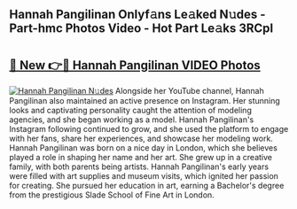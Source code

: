 ## Hannah Pangilinan Onlyf𝚊ns Le𝚊ked N𝚞des - Part-hmc Photos Video - Hot Part Le𝚊ks 3RCpI

# <h2><a href="http://ac19016.deff.icu/?id=Hannah+Pangilinan">🔗 New 👉🔴 Hannah Pangilinan VIDEO Photos</a></h2>

[![Hannah Pangilinan N𝚞des](https://i.imgur.com/rIISA9y.gif)](http://ac19016.deff.icu/?id=Hannah+Pangilinan)
Alongside her YouTube channel, Hannah Pangilinan also maintained an active presence on Instagram. Her stunning looks and captivating personality caught the attention of modeling agencies, and she began working as a model. Hannah Pangilinan's Instagram following continued to grow, and she used the platform to engage with her fans, share her experiences, and showcase her modeling work. Hannah Pangilinan was born on a nice day in London, which she believes played a role in shaping her name and her art. She grew up in a creative family, with both parents being artists. Hannah Pangilinan's early years were filled with art supplies and museum visits, which ignited her passion for creating. She pursued her education in art, earning a Bachelor's degree from the prestigious Slade School of Fine Art in London.
